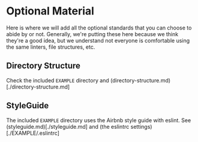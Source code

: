 # Optional Material

Here is where we will add all the optional standards that you can choose to abide by or not. Generally, we're putting these here because we think they're a good idea, but we understand not everyone is comfortable using the same linters, file structures, etc.

## Directory Structure

Check the included `EXAMPLE` directory and (directory-structure.md)[./directory-structure.md]

## StyleGuide

The included `EXAMPLE` directory uses the Airbnb style guide with eslint. See (styleguide.md)[./styleguide.md] and (the eslintrc settings)[./EXAMPLE/.eslintrc]
